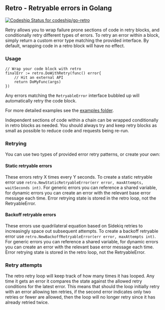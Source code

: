 ## Retro - Retryable errors in Golang

[ ![Codeship Status for codeship/go-retro](https://codeship.com/projects/7a5b0350-1b79-0134-e8c7-265a91e3d879/status?branch=master)](https://codeship.com/projects/159666)

Retry allows you to wrap failure prone sections of code in retry blocks, and conditionally retry different types of errors. To retry an error within a block, simply return a custom error type matching the provided interface. By default, wrapping code in a retro block will have no effect.

### Usage

```
// Wrap your code block with retro
finalErr := retro.DoWithRetry(func() error{
    // Hit an external API
    return DoMyFunc(args)
})
```

Any errors matching the `RetryableError` interface bubbled up will automatically retry the code block.


For more detailed examples see the [examples folder](https://github.com/codeship/go-retro/blob/master/examples).

Independent sections of code within a chain can be wrapped conditionally in retro blocks as needed. You should always try and keep retry blocks as small as possible to reduce code and requests being re-run.

### Retrying

You can use two types of provided error retry patterns, or create your own:

#### Static retryable errors

These errors retry X times every Y seconds. To create a static retryable error use `retro.NewStaticRetryableError(err error, maxAttempts, waitSeconds int)`. For generic errors you can reference a shared variable, for dynamic errors you can create an error with the relevant base error message each time. Error retrying state is stored in the retro loop, not the RetryableError.

#### Backoff retryable errors

These errors use quadrilateral equation based on Sidekiq retries to increasingly space out subsequent attempts. To create a backoff retryable error use `retro.NewBackoffRetryableError(err error, maxAttempts int)`. For generic errors you can reference a shared variable, for dynamic errors you can create an error with the relevant base error message each time. Error retrying state is stored in the retro loop, not the RetryableError.

### Retry attempts

The retro retry loop will keep track of how many times it has looped. Any time it gets an error it compares the state against the allowed retry conditions for the latest error. This means that should the loop initially retry with an error allowing ten retries, if the second error indicates only two retries or fewer are allowed, then the loop will no longer retry since it has already retried twice.